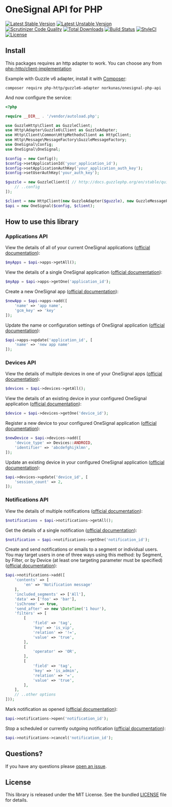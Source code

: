 # OneSignal API for PHP

[![Latest Stable Version](https://poser.pugx.org/norkunas/onesignal-php-api/v/stable)](https://packagist.org/packages/norkunas/onesignal-php-api)
[![Latest Unstable Version](https://poser.pugx.org/norkunas/onesignal-php-api/v/unstable)](https://packagist.org/packages/norkunas/onesignal-php-api)
[![Scrutinizer Code Quality](https://scrutinizer-ci.com/g/norkunas/onesignal-php-api/badges/quality-score.png?b=1.0)](https://scrutinizer-ci.com/g/norkunas/onesignal-php-api/?branch=1.0)
[![Total Downloads](https://poser.pugx.org/norkunas/onesignal-php-api/downloads)](https://packagist.org/packages/norkunas/onesignal-php-api)
[![Build Status](https://travis-ci.org/norkunas/onesignal-php-api.svg?branch=1.0)](https://travis-ci.org/norkunas/onesignal-php-api)
[![StyleCI](https://styleci.io/repos/34352212/shield?style=flat&branch=1.0)](https://styleci.io/repos/34352212)
[![License](https://poser.pugx.org/norkunas/onesignal-php-api/license)](https://packagist.org/packages/norkunas/onesignal-php-api)

## Install

This packages requires an http adapter to work. You can choose any from
[php-http/client-implementation](https://packagist.org/providers/php-http/client-implementation)

Example with Guzzle v6 adapter, install it with [Composer](https://getcomposer.org/):

```
composer require php-http/guzzle6-adapter norkunas/onesignal-php-api
```

And now configure the service:

```php
<?php

require __DIR__ . '/vendor/autoload.php';

use GuzzleHttp\Client as GuzzleClient;
use Http\Adapter\Guzzle6\Client as GuzzleAdapter;
use Http\Client\Common\HttpMethodsClient as HttpClient;
use Http\Message\MessageFactory\GuzzleMessageFactory;
use OneSignal\Config;
use OneSignal\OneSignal;

$config = new Config();
$config->setApplicationId('your_application_id');
$config->setApplicationAuthKey('your_application_auth_key');
$config->setUserAuthKey('your_auth_key');

$guzzle = new GuzzleClient([ // http://docs.guzzlephp.org/en/stable/quickstart.html
    // ..config
]);

$client = new HttpClient(new GuzzleAdapter($guzzle), new GuzzleMessageFactory());
$api = new OneSignal($config, $client);
```

## How to use this library

### Applications API

View the details of all of your current OneSignal applications ([official documentation](https://documentation.onesignal.com/reference#view-apps-apps)):

```php
$myApps = $api->apps->getAll();
```

View the details of a single OneSignal application ([official documentation](https://documentation.onesignal.com/reference#view-an-app)):

```php
$myApp = $api->apps->getOne('application_id');
```

Create a new OneSignal app ([official documentation](https://documentation.onesignal.com/reference#create-an-app)):

```php
$newApp = $api->apps->add([
    'name' => 'app name',
    'gcm_key' => 'key'
]);
```

Update the name or configuration settings of OneSignal application ([official documentation](https://documentation.onesignal.com/reference#update-an-app)):

```php
$api->apps->update('application_id', [
    'name' => 'new app name'
]);
```

### Devices API

View the details of multiple devices in one of your OneSignal apps ([official documentation](https://documentation.onesignal.com/reference#view-devices)):

```php
$devices = $api->devices->getAll();
```

View the details of an existing device in your configured OneSignal application ([official documentation](https://documentation.onesignal.com/reference#view-device)):

```php
$device = $api->devices->getOne('device_id');
```

Register a new device to your configured OneSignal application ([official documentation](https://documentation.onesignal.com/reference#add-a-device)):

```php
$newDevice = $api->devices->add([
    'device_type' => Devices::ANDROID,
    'identifier' => 'abcdefghijklmn',
]);
```

Update an existing device in your configured OneSignal application ([official documentation](https://documentation.onesignal.com/reference#edit-device)):

```php
$api->devices->update('device_id', [
    'session_count' => 2,
]);
```

### Notifications API

View the details of multiple notifications ([official documentation](https://documentation.onesignal.com/reference#view-notifications)):

```php
$notifications = $api->notifications->getAll();
```

Get the details of a single notification ([official documentation](https://documentation.onesignal.com/reference#view-notification)):

```php
$notification = $api->notifications->getOne('notification_id');
```

Create and send notifications or emails to a segment or individual users.
You may target users in one of three ways using this method: by Segment, by
Filter, or by Device (at least one targeting parameter must be specified) ([official documentation](https://documentation.onesignal.com/reference#create-notification)):

```php
$api->notifications->add([
    'contents' => [
        'en' => 'Notification message'
    ],
    'included_segments' => ['All'],
    'data' => ['foo' => 'bar'],
    'isChrome' => true,
    'send_after' => new \DateTime('1 hour'),
    'filters' => [
        [
            'field' => 'tag',
            'key' => 'is_vip',
            'relation' => '!=',
            'value' => 'true',
        ],
        [
            'operator' => 'OR',
        ],
        [
            'field' => 'tag',
            'key' => 'is_admin',
            'relation' => '=',
            'value' => 'true',
        ],
    ],
    // ..other options
]));
```

Mark notification as opened ([official documentation](https://documentation.onesignal.com/reference#track-open)):

```php
$api->notifications->open('notification_id');
```

Stop a scheduled or currently outgoing notification ([official documentation](https://documentation.onesignal.com/reference#cancel-notification)):

```php
$api->notifications->cancel('notification_id');
```

## Questions?

If you have any questions please [open an issue](/issues/new).

## License

This library is released under the MIT License. See the bundled [LICENSE](https://github.com/norkunas/onesignal-php-api/blob/master/LICENSE) file for details.
